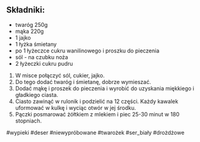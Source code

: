 ## Składniki:
- twaróg 250g
- mąka 220g
- 1 jajko
- 1 łyżka śmietany
- po 1 łyżeczce cukru wanilinowego i proszku do pieczenia
- sól - na czubku noża
- 2 łyżeczki cukru pudru

1. W misce połączyć sól, cukier, jajko. 
2. Do tego dodać twaróg i śmietanę, dobrze wymieszać.
3. Dodać mąkę i proszek do pieczenia i wyrobić do uzyskania miękkiego i gładkiego ciasta.
4. Ciasto zawinąć w rulonik i podzielić na 12 części. Każdy kawalek uformować w kulkę i wyciąc otwór w jej środku.
5. Pączki posmarować żółtkiem z mlekiem i piec 25-30 minut w 180 stopniach.

#wypieki #deser #niewypróbowane #twarożek #ser_biały #drożdżowe 